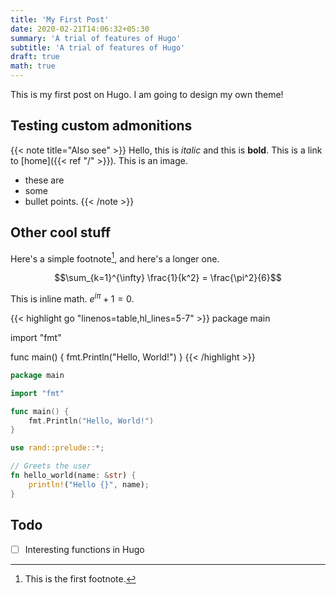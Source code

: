 ```yaml
---
title: 'My First Post'
date: 2020-02-21T14:06:32+05:30
summary: 'A trial of features of Hugo'
subtitle: 'A trial of features of Hugo'
draft: true
math: true
---
```


This is my first post on Hugo. I am going to design my own theme!

## Testing custom admonitions

{{< note title="Also see" >}}
Hello, this is _italic_ and this is **bold**.
This is a link to [home]({{< ref "/" >}}).
This is an image.

- these are
- some
- bullet points.
  {{< /note >}}

## Other cool stuff

Here's a simple footnote[^1], and here's a longer one.

[^1]: This is the first footnote.

$$\sum_{k=1}^{\infty} \frac{1}{k^2} = \frac{\pi^2}{6}$$

This is inline math. $e^{i\pi} + 1 = 0$.

{{< highlight go "linenos=table,hl_lines=5-7" >}}
package main

import "fmt"

func main() {
fmt.Println("Hello, World!")
}
{{< /highlight >}}

```go
package main

import "fmt"

func main() {
	fmt.Println("Hello, World!")
}
```

``` rust
use rand::prelude::*;

// Greets the user
fn hello_world(name: &str) {
	println!("Hello {}", name);
}
```

## Todo

- [ ] Interesting functions in Hugo
